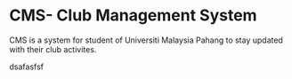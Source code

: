 # CMS- Club Management System
CMS is a system for student of Universiti Malaysia Pahang to stay updated with their club activites.


dsafasfsf
